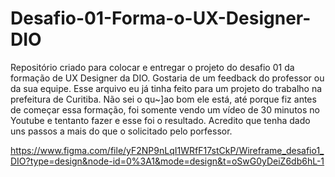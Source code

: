 # Desafio-01-Forma-o-UX-Designer-DIO
Repositório criado para colocar e entregar o projeto do desafio 01 da formação de UX Designer da DIO. 
Gostaria de um feedback do professor ou da sua equipe. Esse arquivo eu já tinha feito para um projeto do trabalho na prefeitura de Curitiba. Não sei o qu~]ao bom ele está, até porque fiz antes de começar essa formação, foi somente vendo um vídeo de 30 minutos no Youtube e tentanto fazer e esse foi o resultado. Acredito que tenha dado uns passos a mais do que o solicitado pelo porfessor. 

https://www.figma.com/file/yF2NP9nLqI1WRfF17stCkP/Wireframe_desafio1_DIO?type=design&node-id=0%3A1&mode=design&t=oSwG0yDeiZ6db6hL-1
